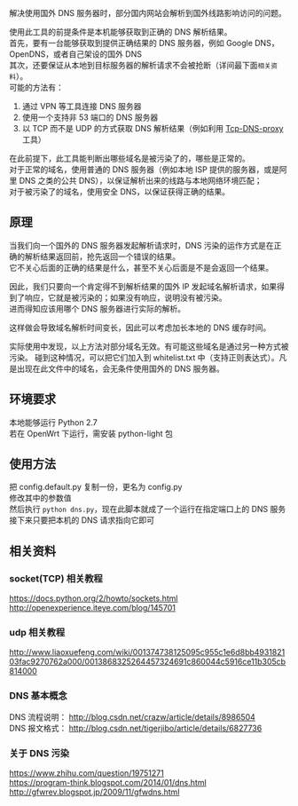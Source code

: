 解决使用国外 DNS 服务器时，部分国内网站会解析到国外线路影响访问的问题。  

使用此工具的前提条件是本机能够获取到正确的 DNS 解析结果。  
首先，要有一台能够获取到提供正确结果的 DNS 服务器，例如 Google DNS， OpenDNS，或者自己架设的国外 DNS  
其次，还要保证从本地到目标服务器的解析请求不会被抢断（详间最下面`相关资料`）。  
可能的方法有：  

1. 通过 VPN 等工具连接 DNS 服务器
2. 使用一个支持非 53 端口的 DNS 服务器
3. 以 TCP 而不是 UDP 的方式获取 DNS 解析结果（例如利用 [Tcp-DNS-proxy](https://github.com/henices/Tcp-DNS-proxy) 工具）

在此前提下，此工具能判断出哪些域名是被污染了的，哪些是正常的。  
对于正常的域名，使用普通的 DNS 服务器（例如本地 ISP 提供的服务器，或是阿里 DNS 之类的公共 DNS），以保证解析出来的线路与本地网络环境匹配；  
对于被污染了的域名，使用安全 DNS，以保证获得正确的结果。  


## 原理
当我们向一个国外的 DNS 服务器发起解析请求时，DNS 污染的运作方式是在正确的解析结果返回前，抢先返回一个错误的结果。  
它不关心后面的正确的结果是什么，甚至不关心后面是不是会返回一个结果。  

因此，我们只要向一个肯定得不到解析结果的国外 IP 发起域名解析请求，如果得到了响应，它就是被污染的；如果没有响应，说明没有被污染。  
进而得知应该用哪个 DNS 服务器进行实际的解析。  

这样做会导致域名解析时间变长，因此可以考虑加长本地的 DNS 缓存时间。  

实际使用中发现，以上方法对部分域名无效。有可能这些域名是通过另一种方式被污染。
碰到这种情况，可以把它们加入到 whitelist.txt 中（支持正则表达式）。凡是出现在此文件中的域名，会无条件使用国外的 DNS 服务器。


## 环境要求
本地能够运行 Python 2.7  
若在 OpenWrt 下运行，需安装 python-light 包  


## 使用方法
把 config.default.py 复制一份，更名为 config.py  
修改其中的参数值  
然后执行 `python dns.py`，现在此脚本就成了一个运行在指定端口上的 DNS 服务  
接下来只要把本机的 DNS 请求指向它即可  


## 相关资料
### socket(TCP) 相关教程
https://docs.python.org/2/howto/sockets.html  
http://openexperience.iteye.com/blog/145701

### udp 相关教程
http://www.liaoxuefeng.com/wiki/001374738125095c955c1e6d8bb493182103fac9270762a000/0013868325264457324691c860044c5916ce11b305cb814000  

### DNS 基本概念
DNS 流程说明： http://blog.csdn.net/crazw/article/details/8986504  
DNS 报文格式： http://blog.csdn.net/tigerjibo/article/details/6827736  

### 关于 DNS 污染
https://www.zhihu.com/question/19751271  
https://program-think.blogspot.com/2014/01/dns.html  
http://gfwrev.blogspot.jp/2009/11/gfwdns.html  
